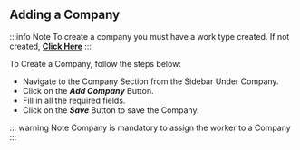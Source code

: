 ## Adding a Company

:::info Note
To create a company you must have a work type created. If not created, **[Click Here](/src/worktype)**
:::

To Create a Company, follow the steps below:

- Navigate to the Company Section from the Sidebar Under Company.
- Click on the **_Add Company_** Button.
- Fill in all the required fields.
- Click on the **_Save_** Button to save the Company.

::: warning Note
Company is mandatory to assign the worker to a Company
:::
